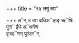 +++
title = "१४ तमु त्वा"

+++
त᳓म् उ त्वा दधिअ᳓ङ्ङ् ऋ᳓षिः  
पुत्र᳓ ईधे अ᳓थर्वणः  
वृत्रह᳓णम् पुरंदर᳓म्